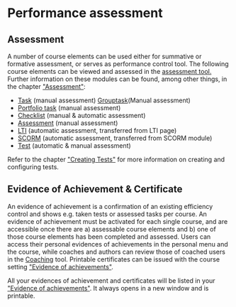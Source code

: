 # Performance assessment

## Assessment

A number of course elements can be used either for summative or formative assessment, or serves as performance control tool. The following course elements can be viewed and assessed in the [assessment tool.](../learningresources/Using_Course_Tools.md#UsingCourseTools-_bewertungswerkzeug) Further information on these modules can be found, among other things, in the chapter ["Assessment"](../learningresources/Assessment.md):

* [Task](../learningresources/Assessment.md) (manual assessment)
  [Grouptask](../learningresources/Assessment.md)(Manual assessment)
* [Portfolio task](../learningresources/Assessment.md) (manual assessment)
* [Checklist](../learningresources/Assessment.md) (manual & automatic assessment)
* [Assessment](../learningresources/Assessment.md) (manual assessment)
* [LTI](../learningresources/Other.md) (automatic assessment, transferred from LTI page)
* [SCORM](../learningresources/Knowledge_Transfer.md) (automatic assessment, transferred from SCORM module)
* [Test](../learningresources/Assessment.md#Assessment-_test_kursbaustein) (automatic & manual assessment)

Refer to the chapter ["Creating Tests"](../learningresources/Test.md) for more information on creating and configuring tests.

## Evidence of Achievement & Certificate

An evidence of achievement is a confirmation of an existing efficiency control and shows e.g. taken tests or assessed tasks per course. An evidence of achievement must be activated for each single course, and are accessible once there are a) assessable course elements and b) one of those course elements has been completed and assessed. Users can access their personal evidences of achievements in the personal menu and the course, while coaches and authors can review those of coached users in the [Coaching](../area_modules/Coaching.de.md) tool. Printable certificates can be issued with the course setting ["Evidence of achievements"](../learningresources/Course_Settings.md).

All your evidences of achievement and certificates will be listed in your ["Evidence of achievements"](../learningresources/Course_Settings.md). It always opens in a new window and is printable.
